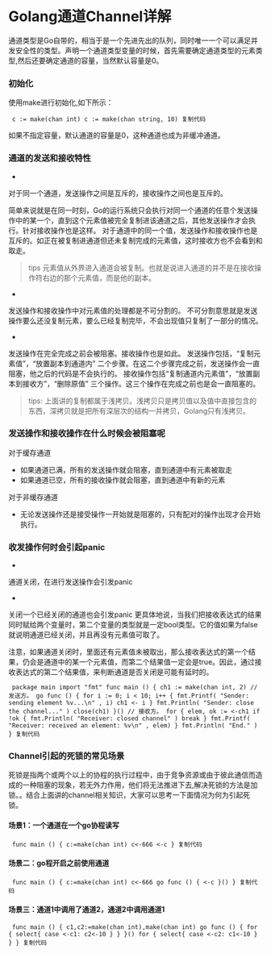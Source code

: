 # Golang通道Channel详解 #

通道类型是Go自带的，相当于是一个先进先出的队列，同时唯一一个可以满足并发安全性的类型。声明一个通道类型变量的时候，首先需要确定通道类型的元素类型,然后还要确定通道的容量，当然默认容量是0。

### 初始化 ###

使用make进行初始化,如下所示：

` c := make(chan int) c := make(chan string, 10) 复制代码`

如果不指定容量，默认通道的容量是0，这种通道也成为非缓冲通道。

### 通道的发送和接收特性 ###

* 

对于同一个通道，发送操作之间是互斥的，接收操作之间也是互斥的。

简单来说就是在同一时刻，Go的运行系统只会执行对同一个通道的任意个发送操作中的某一个，直到这个元素值被完全复制进该通道之后，其他发送操作才会执行。针对接收操作也是这样。 对于通道中的同一个值，发送操作和接收操作也是互斥的。如正在被复制进通道但还未复制完成的元素值，这时接收方也不会看到和取走。

> 
> 
> 
> tips 元素值从外界进入通道会被复制。也就是说进入通道的并不是在接收操作符右边的那个元素值，而是他的副本。
> 
> 

* 

发送操作和接收操作中对元素值的处理都是不可分割的。 不可分割意思就是发送操作要么还没复制元素，要么已经复制完毕，不会出现值只复制了一部分的情况。

* 

发送操作在完全完成之前会被阻塞。接收操作也是如此。 发送操作包括，“复制元素值”，“放置副本到通道内” 二个步骤。在这二个步骤完成之前，发送操作会一直阻塞，他之后的代码是不会执行的。 接收操作包括“复制通道内元素值”，“放置副本到接收方”，“删除原值” 三个操作。这三个操作在完成之前也是会一直阻塞的。

> 
> 
> 
> tips: 上面讲的复制都属于浅拷贝。浅拷贝只是拷贝值以及值中直接包含的东西，深拷贝就是把所有深层次的结构一并拷贝，Golang只有浅拷贝。
> 
> 

### 发送操作和接收操作在什么时候会被阻塞呢 ###

对于缓存通道

* 如果通道已满，所有的发送操作就会阻塞，直到通道中有元素被取走
* 如果通道已空，所有的接收操作就会阻塞，直到通道中有新的元素

对于非缓存通道

* 无论发送操作还是接受操作一开始就是阻塞的，只有配对的操作出现才会开始执行。

### 收发操作何时会引起panic ###

* 

通道关闭，在进行发送操作会引发panic

* 

关闭一个已经关闭的通道也会引发panic 更具体地说，当我们把接收表达式的结果同时赋给两个变量时，第二个变量的类型就是一定bool类型。它的值如果为false就说明通道已经关闭，并且再没有元素值可取了。

注意，如果通道关闭时，里面还有元素值未被取出，那么接收表达式的第一个结果，仍会是通道中的某一个元素值，而第二个结果值一定会是true。因此，通过接收表达式的第二个结果值，来判断通道是否关闭是可能有延时的。

` package main import "fmt" func main () { ch1 := make(chan int, 2) // 发送方。 go func () { for i := 0; i < 10; i++ { fmt.Printf( "Sender: sending element %v...\n" , i) ch1 <- i } fmt.Println( "Sender: close the channel..." ) close(ch1) }() // 接收方。 for { elem, ok := <-ch1 if !ok { fmt.Println( "Receiver: closed channel" ) break } fmt.Printf( "Receiver: received an element: %v\n" , elem) } fmt.Println( "End." ) } 复制代码`

### Channel引起的死锁的常见场景 ###

死锁是指两个或两个以上的协程的执行过程中，由于竞争资源或由于彼此通信而造成的一种阻塞的现象，若无外力作用，他们将无法推进下去,解决死锁的方法是加锁。。结合上面讲的channel相关知识，大家可以思考一下面情况为何为引起死锁。

#### 场景1：一个通道在一个go协程读写 ####

` func main () { c:=make(chan int) c<-666 <-c } 复制代码`

#### 场景二：go程开启之前使用通道 ####

` func main () { c:=make(chan int) c<-666 go func () { <-c }() } 复制代码`

#### 场景三：通道1中调用了通道2，通道2中调用通道1 ####

` func main () { c1,c2:=make(chan int),make(chan int) go func () { for { select{ case <-c1: c2<-10 } } }() for { select{ case <-c2: c1<-10 } } } 复制代码`